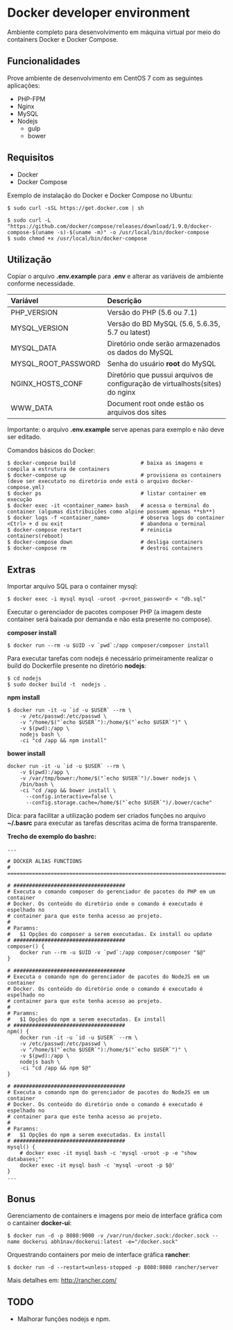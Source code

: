 # Docker developer environment

Ambiente completo para desenvolvimento em máquina virtual por meio do containers Docker e Docker Compose.

## Funcionalidades
Prove ambiente de desenvolvimento em CentOS 7 com as seguintes aplicações:
 * PHP-FPM
 * Nginx
 * MySQL
 * Nodejs
   * gulp
   * bower

## Requisitos
 * Docker
 * Docker Compose

Exemplo de instalação do Docker e Docker Compose no Ubuntu:

```
$ sudo curl -sSL https://get.docker.com | sh

$ sudo curl -L "https://github.com/docker/compose/releases/download/1.9.0/docker-compose-$(uname -s)-$(uname -m)" -o /usr/local/bin/docker-compose
$ sudo chmod +x /usr/local/bin/docker-compose
```

## Utilização
Copiar o arquivo **.env.example** para **.env** e alterar as variáveis de ambiente conforme necessidade.

| Variável             | Descrição                |
|:-------------------- |:------------------------ |
| PHP_VERSION          | Versão do PHP (5.6 ou 7.1) |
| MYSQL_VERSION        | Versão do BD MySQL (5.6, 5.6.35, 5.7 ou latest) |
| MYSQL_DATA           | Diretório onde serão armazenados os dados do MySQL |
| MYSQL_ROOT_PASSWORD  | Senha do usuário **root** do MySQL |
| NGINX_HOSTS_CONF     | Díretório que pussui arquivos de configuração de virtualhosts(sites) do nginx |
| WWW_DATA             | Document root onde estão os arquivos dos sites |

Importante: o arquivo **.env.example** serve apenas para exemplo e não deve ser editado.

Comandos básicos do Docker:
```
$ docker-compose build                     # baixa as imagens e compila a estrutura de containers
$ docker-compose up                        # provisiona os containers (deve ser executato no diretório onde está o arquivo docker-compose.yml)
$ docker ps                                # listar container em execução
$ docker exec -it <container_name> bash    # acessa o terminal do container (algumas distribuições como alpine possuem apenas **sh**)
$ docker logs -f <container_name>          # observa logs do container
<Ctrl> + d ou exit                         # abandona o terminal
$ docker-compose restart                   # reinicia containers(reboot)
$ docker-compose down                      # desliga containers
$ docker-compose rm                        # destroi containers
```

## Extras
Importar arquivo SQL para o container mysql:
```
$ docker exec -i mysql mysql -uroot -p<root_password> < "db.sql"
```

Executar o gerenciador de pacotes composer PHP (a imagem deste container será baixada por demanda e não esta presente no compose).

**composer install**
```
$ docker run --rm -u $UID -v `pwd`:/app composer/composer install
```

Para executar tarefas com nodejs é necessário primeiramente realizar o build do Dockerfile presente no diretório **nodejs**:
```
$ cd nodejs
$ sudo docker build -t  nodejs .
```

**npm install**
```
$ docker run -it -u `id -u $USER` --rm \
    -v /etc/passwd:/etc/passwd \
    -v "/home/$("`echo $USER`"):/home/$("`echo $USER`")" \
    -v $(pwd):/app \
    nodejs bash \
    -ci "cd /app && npm install"
```

**bower install**
```
docker run -it -u `id -u $USER` --rm \
    -v $(pwd):/app \
    -v /var/tmp/bower:/home/$("`echo $USER`")/.bower nodejs \
    /bin/bash \
    -ci "cd /app && bower install \
      --config.interactive=false \
      --config.storage.cache=/home/$("`echo $USER`")/.bower/cache"
```

Dica: para facilitar a utilização podem ser criados funções no arquivo **~/.basrc** para executar as tarefas descritas acima de forma transparente.

**Trecho de exemplo do bashrc:**
```
...

# DOCKER ALIAS FUNCTIONS
# ==============================================================================

# ####################################
# Executa o comando composer do gerenciador de pacotes do PHP em um container
# Docker. Os conteúdo do diretório onde o comando é executado é espelhado no
# container para que este tenha acesso ao projeto.
#
# Paramns:
#   $1 Opções do composer a serem executadas. Ex install ou update
# ####################################
composer() {
    docker run --rm -u $UID -v `pwd`:/app composer/composer "$@"
}

# ####################################
# Executa o comando npm do gerenciador de pacotes do NodeJS em um container
# Docker. Os conteúdo do diretório onde o comando é executado é espelhado no
# container para que este tenha acesso ao projeto.
#
# Paramns:
#   $1 Opções do npm a serem executadas. Ex install
# ####################################
npm() {
    docker run -it -u `id -u $USER` --rm \
    -v /etc/passwd:/etc/passwd \
    -v "/home/$("`echo $USER`"):/home/$("`echo $USER`")" \
    -v $(pwd):/app \
    nodejs bash \
    -ci "cd /app && npm $@"
}

# ####################################
# Executa o comando npm do gerenciador de pacotes do NodeJS em um container
# Docker. Os conteúdo do diretório onde o comando é executado é espelhado no
# container para que este tenha acesso ao projeto.
#
# Paramns:
#   $1 Opções do npm a serem executadas. Ex install
# ####################################
mysql() {
    # docker exec -it mysql bash -c 'mysql -uroot -p -e "show databases;"'
    docker exec -it mysql bash -c 'mysql -uroot -p $@'
}
...
```

## Bonus

Gerenciamento de containers e imagens por meio de interface gráfica com o cantainer **docker-ui**:
```
$ docker run -d -p 8080:9000 -v /var/run/docker.sock:/docker.sock --name dockerui abh1nav/dockerui:latest -e="/docker.sock"
```

Orquestrando containers por meio de interface gráfica **rancher**:
```
$ docker run -d --restart=unless-stopped -p 8080:8080 rancher/server
```
Mais detalhes em: http://rancher.com/

## TODO

 * Malhorar funções nodejs e npm.